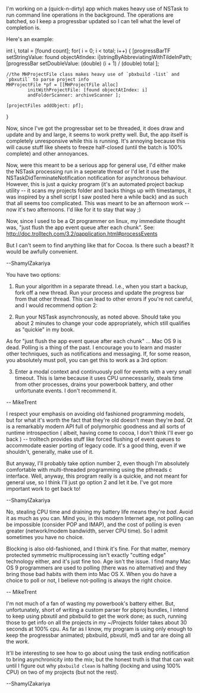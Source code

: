 I'm working on a (quick-n-dirty) app which makes heavy use of NSTask to run command line operations in the background. The operations are batched, so I keep a progressbar updated so I can tell what the level of completion is.

Here's an example:

    
int i, total = [found count];
for( i = 0; i < total; i++)
{
	[progressBarTF setStringValue: found objectAtIndex: i]stringByAbbreviatingWithTildeInPath;
	[progressBar setDoubleValue: (double) (i + 1) / (double) total ];
			
	//the MHProjectFile class makes heavy use of `pbxbuild -list` and `pbxutil` to parse project info
	MHProjectFile *pf = [[MHProjectFile alloc] 
			initWithProjectFile: [found objectAtIndex: i] 
			andFolderScanner: archiveScanner ];
			
	[projectFiles addObject: pf];
}


Now, since I've got the progressbar set to be threaded, it does draw and update and by and large, it seems to work pretty well. But, the app itself is completely unresponsive while this is running. It's annoying because this will cause stuff like sheets to freeze half-closed (until the batch is 100% complete) and other annoyances.

Now, were this meant to be a serious app for general use, I'd either make the NSTask processing run in a seperate thread or I'd let it use the NSTaskDidTerminateNotification notification for asynchronous behaviour. However, this is just a quicky program (it's an automated project backup utility -- it scans my projects folder and backs things up with timestamps, it was inspired by a shell script I saw posted here a while back) and as such that all seems too complicated. This was meant to be an afternoon work -- now it's two afternoons. I'd like for it to stay that way ;)

Now, since I used to be a Qt programmer on linux, my immediate thought was, "just flush the app event queue after each chunk". See: http://doc.trolltech.com/3.2/qapplication.html#processEvents

But I can't seem to find anything like that for Cocoa. Is there such a beast? It would be awfully convenient.

--ShamylZakariya

You have two options:

1) Run your algorithm in a separate thread. I.e., when you start a backup, fork off a new thread. Run your process and update the progress bar from that other thread. This can lead to other errors if you're not careful, and I would recommend option 2:

2) Run your NSTask asynchronously, as noted above. Should take you about 2 minutes to change your code appropriately, which still qualifies as "quickie" in my book.

As for  "just flush the app event queue after each chunk" ... Mac OS 9 is dead. Polling is a thing of the past. I encourage you to learn and master other techniques, such as notifications and messaging. If, for some reason, you absolutely must poll, you can get this to work as a 3rd option:

3) Enter a modal context and continuously poll for events with a very small timeout. This is lame because it uses CPU unnecessarily, steals time from other processes, drains your powerbook battery, and other unfortunate events. I don't recommend it.

-- MikeTrent

I respect your emphasis on avoiding old fashioned programming models, but for what it's worth the fact that they're old doesn't mean they're *bad*. Qt is a remarkably modern API full of polymorphic goodness and all sorts of runtime introspection ( albeit, having come to cocoa, I don't think I'll ever go back ) -- trolltech provides stuff like forced flushing of event queues to accommodate easier porting of legacy code. It's a good thing, even if we shouldn't, generally, make use of it.

But anyway, I'll probably take option number 2, even though I'm absolutely comfortable with multi-threaded programming using the pthreads c interface. Well, anyway, this program really is a quickie, and not meant for general use, so I think I'll just go option 2 and let it be. I've got more important work to get back to!

--ShamylZakariya

No, stealing CPU time and draining my battery life means they're *bad*. Avoid it as much as you can. Mind you, in this modern Internet age, not polling can be impossible (consider POP and IMAP), and the cost of polling is even greater (network/modem bandwidth, server CPU time). So I admit sometimes you have no choice.

Blocking is also old-fashioned, and I think it's fine. For that matter, memory protected symmetric multiprocessing isn't exactly "cutting edge" technology either, and it's just fine too. Age isn't the issue. I find many Mac OS 9 programmers are used to polling (there was no alternative) and they bring those bad habits with them into Mac OS X. When you do have a choice to poll or not, I believe not-polling is always the right choice.

-- MikeTrent

I'm not much of a fan of wasting my powerbook's battery either. But, unfortunately, short of writing a custom parser for pbproj bundles, I intend to keep using pbxutil and pbxbuild to get the work done; as such, running those to get info on all the projects in my ~/Projects folder takes about 30 seconds at 100% cpu. As far as I know, my program is using only enough to keep the progressbar animated; pbxbuild, pbxutil, md5 and tar are doing all the *work*.

It'll be interesting to see how to go about using the task ending notification to bring asynchronicity into the mix; but the honest truth is that that can wait until I figure out why `pbxbuild clean` is halting (locking and using 100% CPU) on two of my projects (but not the rest).

--ShamylZakariya
